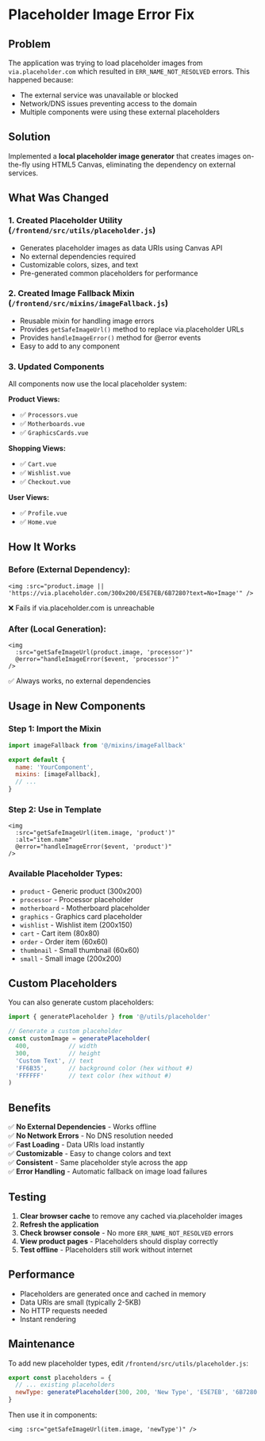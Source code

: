 # Placeholder Image Error Fix

## Problem
The application was trying to load placeholder images from `via.placeholder.com` which resulted in `ERR_NAME_NOT_RESOLVED` errors. This happened because:
- The external service was unavailable or blocked
- Network/DNS issues preventing access to the domain
- Multiple components were using these external placeholders

## Solution
Implemented a **local placeholder image generator** that creates images on-the-fly using HTML5 Canvas, eliminating the dependency on external services.

## What Was Changed

### 1. Created Placeholder Utility (`/frontend/src/utils/placeholder.js`)
- Generates placeholder images as data URIs using Canvas API
- No external dependencies required
- Customizable colors, sizes, and text
- Pre-generated common placeholders for performance

### 2. Created Image Fallback Mixin (`/frontend/src/mixins/imageFallback.js`)
- Reusable mixin for handling image errors
- Provides `getSafeImageUrl()` method to replace via.placeholder URLs
- Provides `handleImageError()` method for @error events
- Easy to add to any component

### 3. Updated Components
All components now use the local placeholder system:

**Product Views:**
- ✅ `Processors.vue`
- ✅ `Motherboards.vue`
- ✅ `GraphicsCards.vue`

**Shopping Views:**
- ✅ `Cart.vue`
- ✅ `Wishlist.vue`
- ✅ `Checkout.vue`

**User Views:**
- ✅ `Profile.vue`
- ✅ `Home.vue`

## How It Works

### Before (External Dependency):
```vue
<img :src="product.image || 'https://via.placeholder.com/300x200/E5E7EB/6B7280?text=No+Image'" />
```
❌ Fails if via.placeholder.com is unreachable

### After (Local Generation):
```vue
<img 
  :src="getSafeImageUrl(product.image, 'processor')" 
  @error="handleImageError($event, 'processor')"
/>
```
✅ Always works, no external dependencies

## Usage in New Components

### Step 1: Import the Mixin
```javascript
import imageFallback from '@/mixins/imageFallback'

export default {
  name: 'YourComponent',
  mixins: [imageFallback],
  // ...
}
```

### Step 2: Use in Template
```vue
<img 
  :src="getSafeImageUrl(item.image, 'product')" 
  :alt="item.name"
  @error="handleImageError($event, 'product')"
/>
```

### Available Placeholder Types:
- `product` - Generic product (300x200)
- `processor` - Processor placeholder
- `motherboard` - Motherboard placeholder
- `graphics` - Graphics card placeholder
- `wishlist` - Wishlist item (200x150)
- `cart` - Cart item (80x80)
- `order` - Order item (60x60)
- `thumbnail` - Small thumbnail (60x60)
- `small` - Small image (200x200)

## Custom Placeholders

You can also generate custom placeholders:

```javascript
import { generatePlaceholder } from '@/utils/placeholder'

// Generate a custom placeholder
const customImage = generatePlaceholder(
  400,           // width
  300,           // height
  'Custom Text', // text
  'FF6B35',      // background color (hex without #)
  'FFFFFF'       // text color (hex without #)
)
```

## Benefits

✅ **No External Dependencies** - Works offline  
✅ **No Network Errors** - No DNS resolution needed  
✅ **Fast Loading** - Data URIs load instantly  
✅ **Customizable** - Easy to change colors and text  
✅ **Consistent** - Same placeholder style across the app  
✅ **Error Handling** - Automatic fallback on image load failures  

## Testing

1. **Clear browser cache** to remove any cached via.placeholder images
2. **Refresh the application**
3. **Check browser console** - No more `ERR_NAME_NOT_RESOLVED` errors
4. **View product pages** - Placeholders should display correctly
5. **Test offline** - Placeholders still work without internet

## Performance

- Placeholders are generated once and cached in memory
- Data URIs are small (typically 2-5KB)
- No HTTP requests needed
- Instant rendering

## Maintenance

To add new placeholder types, edit `/frontend/src/utils/placeholder.js`:

```javascript
export const placeholders = {
  // ... existing placeholders
  newType: generatePlaceholder(300, 200, 'New Type', 'E5E7EB', '6B7280')
}
```

Then use it in components:
```vue
<img :src="getSafeImageUrl(item.image, 'newType')" />
```
